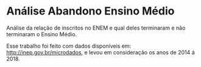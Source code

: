 # Análise Abandono Ensino Médio
Análise da relação de inscritos no ENEM e qual deles terminaram e não terminaram o Ensino Médio.

Esse trabalho foi feito com dados disponíveis em: http://inep.gov.br/microdados, e levou em consideração os anos de 2014 á 2018.

